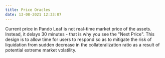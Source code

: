 ```yaml
---
title: Price Oracles
date: 13-08-2021 12:33:07
---
```


Current price in Pando Leaf is not real-time market price of the assets. Instead, it delays 30 minutes - that is why you see the "Next Price". This design is to allow time for users to respond so as to mitigate the risk of liquidation from sudden decrease in the collateralization ratio as a result of potential extreme market volatility.


